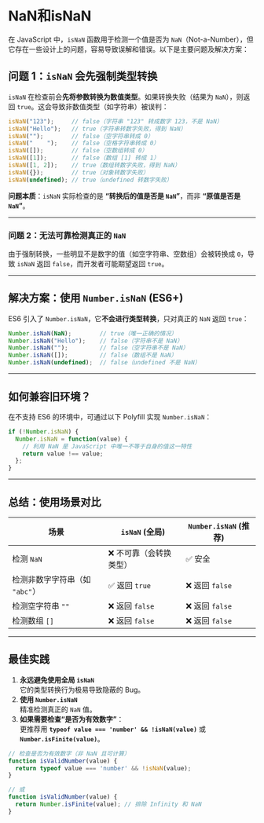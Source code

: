 # NaN和isNaN


在 JavaScript 中，`isNaN` 函数用于检测一个值是否为 `NaN`（Not-a-Number），但它存在一些设计上的问题，容易导致误解和错误。以下是主要问题及解决方案：


## **问题 1：`isNaN` 会先强制类型转换**
`isNaN` 在检查前会**先将参数转换为数值类型**。如果转换失败（结果为 `NaN`），则返回 `true`。这会导致非数值类型（如字符串）被误判：

```javascript
isNaN("123");     // false（字符串 "123" 转成数字 123，不是 NaN）
isNaN("Hello");   // true（字符串转数字失败，得到 NaN）
isNaN("");        // false（空字符串转成 0）
isNaN("    ");    // false（空格字符串转成 0）
isNaN([]);        // false（空数组转成 0）
isNaN([1]);       // false（数组 [1] 转成 1）
isNaN([1, 2]);    // true（数组转数字失败，得到 NaN）
isNaN({});        // true（对象转数字失败）
isNaN(undefined); // true（undefined 转数字失败）
```

**问题本质**：`isNaN` 实际检查的是 **“转换后的值是否是 `NaN`”**，而非 **“原值是否是 `NaN`”**。

---

### **问题 2：无法可靠检测真正的 `NaN`**
由于强制转换，一些明显不是数字的值（如空字符串、空数组）会被转换成 `0`，导致 `isNaN` 返回 `false`，而开发者可能期望返回 `true`。

---

## **解决方案：使用 `Number.isNaN` (ES6+)**
ES6 引入了 `Number.isNaN`，它**不会进行类型转换**，只对真正的 `NaN` 返回 `true`：

```javascript
Number.isNaN(NaN);        // true（唯一正确的情况）
Number.isNaN("Hello");    // false（字符串不是 NaN）
Number.isNaN("");         // false（空字符串不是 NaN）
Number.isNaN([]);         // false（数组不是 NaN）
Number.isNaN(undefined);  // false（undefined 不是 NaN）
```

---

## **如何兼容旧环境？**
在不支持 ES6 的环境中，可通过以下 Polyfill 实现 `Number.isNaN`：

```javascript
if (!Number.isNaN) {
  Number.isNaN = function(value) {
    // 利用 NaN 是 JavaScript 中唯一不等于自身的值这一特性
    return value !== value;
  };
}
```

---

## **总结：使用场景对比**
| **场景**              | `isNaN` (全局) | `Number.isNaN` (推荐) |
|---------------------|--------------|---------------------|
| 检测 `NaN`            | ❌ 不可靠（会转换类型） | ✅ 安全                |
| 检测非数字字符串（如 `"abc"`） | ✅ 返回 `true`  | ❌ 返回 `false`        |
| 检测空字符串 `""`         | ❌ 返回 `false` | ❌ 返回 `false`        |
| 检测数组 `[]`           | ❌ 返回 `false` | ❌ 返回 `false`        |

---

## **最佳实践**
1. **永远避免使用全局 `isNaN`**  
   它的类型转换行为极易导致隐蔽的 Bug。
2. **使用 `Number.isNaN`**  
   精准检测真正的 `NaN` 值。
3. **如果需要检查“是否为有效数字”**：  
   更推荐用 **`typeof value === 'number' && !isNaN(value)`** 或 **`Number.isFinite(value)`**。

```javascript
// 检查是否为有效数字（非 NaN 且可计算）
function isValidNumber(value) {
  return typeof value === 'number' && !isNaN(value);
}

// 或
function isValidNumber(value) {
  return Number.isFinite(value); // 排除 Infinity 和 NaN
}
```
